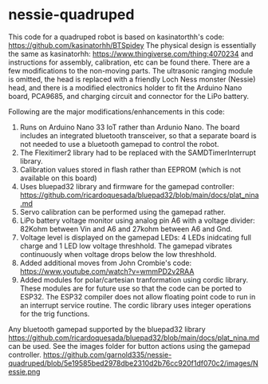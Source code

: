 # nessie-quadruped
This code for a quadruped robot is based on kasinatorthh's code:
https://github.com/kasinatorhh/BTSpidey
The physical design is essentially the same as  kasinatorhh: https://www.thingiverse.com/thing:4070234 and instructions for assembly, calibration, etc can be found there. There are a few modifications to the non-moving parts. The ultrasonic ranging module is omitted, the head is replaced with a friendly Loch Ness monster (Nessie) head, and there is a modified electronics holder to fit the Arduino Nano board, PCA9685, and charging circuit and connector for the LiPo battery. 

Following are the major modifications/enhancements in this code:
1. Runs on Arduino Nano 33 IoT rather than Ardunio Nano. The board includes an integrated bluetooth transceiver, so that a separate board is not needed to use a bluetooth gamepad to control the robot.
2. The Flexitimer2 library had to be replaced with the SAMDTimerInterrupt library.
3. Calibration values stored in flash rather than EEPROM (which is not available on this board)
4. Uses bluepad32 library and firmware for the gamepad controller: https://github.com/ricardoquesada/bluepad32/blob/main/docs/plat_nina.md
5. Servo calibration can be performed using the gamepad rather.
6. LiPo battery voltage monitor using analog pin A6 with a voltage divider: 82Kohm between Vin and A6 and 27kohm between A6 and Gnd.
7. Voltage level is displayed on the gamepad LEDs: 4 LEDs inidcating full charge and 1 LED low voltage threshhold.  The gamepad vibrates continuously when voltage drops below the low threshhold.
8. Added additional moves from John Crombie's code: https://www.youtube.com/watch?v=wmmPD2v2RAA
9. Added modules for polar/cartesian tranformation using cordic library. These modules are for future use so that the code can be ported to ESP32. The ESP32 compiler does not allow floating point code to run in an interrupt service routine. The cordic library uses integer operations for the trig functions.

Any bluetooth gamepad supported by the bluepad32 library https://github.com/ricardoquesada/bluepad32/blob/main/docs/plat_nina.md can be used. See the images folder for button actions using the gamepad controller.
https://github.com/garnold335/nessie-quadruped/blob/5e19585bed2978dbe2310d2b76cc920f1df070c2/images/Nessie.png
